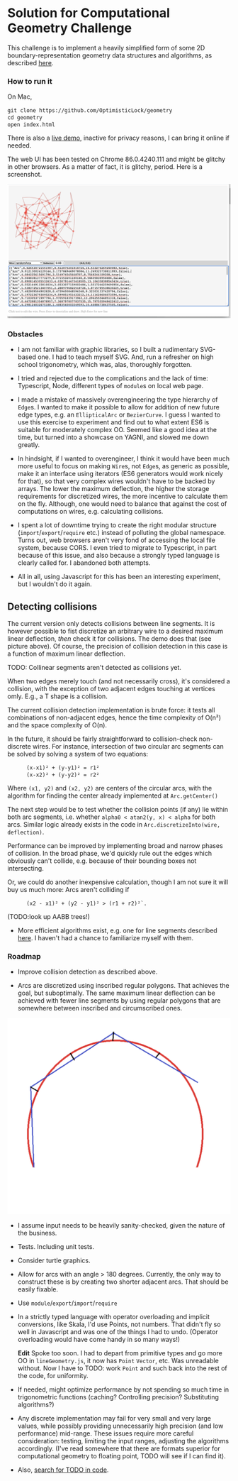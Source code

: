 

# Solution for Computational Geometry Challenge

This challenge is to implement a heavily simplified form of some 2D
boundary-representation geometry data structures and algorithms, as described [here](docs/GeometryTakeHome.md).

### How to run it

On Mac,
````
git clone https://github.com/OptimisticLock/geometry
cd geometry
open index.html
````

There is also a [live demo](https://optimisticlock.github.io/geometry/), inactive for privacy reasons, I can bring it online if needed. 

The web UI has been tested on Chrome 86.0.4240.111 and might be glitchy in other browsers. As a matter of fact, it is glitchy, period. Here is a screenshot.

![Snapshot](docs/snapshot.png)  


### Obstacles

* I am not familiar with graphic libraries, so I built a rudimentary SVG-based one. I had to teach myself SVG. And, run a refresher on high school trigonometry, which was, alas, thoroughly forgotten. 

* I tried and rejected due to the complications and the lack of time: Typescript, Node, different types of `module`s on local web page. 

* I made a mistake of massively overengineering the type hierarchy of `Edge`s. I wanted to make it possible to allow for addition of new future edge types, e.g. an `EllipticalArc` or `BezierCurve`. I guess I wanted to use this exercise to experiment and find out to what extent ES6 is suitable for moderately complex OO. Seemed like a good idea at the time, but turned into a showcase on YAGNI, and slowed me down greatly. 

* In hindsight, if I wanted to overengineer, I think it would have been much more useful to focus on making `Wire`s, not `Edge`s, as generic as possible, make it an interface using iterators (ES6 generators would work nicely for that), so that very complex wires wouldn't have to be backed by arrays. The lower the maximum deflection, the higher the storage requirements for discretized wires, the more incentive to calculate them on the fly. Although, one would need to balance that against the cost of computations on wires, e.g. calculating collisions. 

* I spent a lot of downtime trying to create the right modular structure  (`import`/`export`/`require` etc.) instead of polluting the global namespace. Turns out, web browsers aren't very fond of accessing the local file system, because CORS. I even tried to migrate to Typescript, in part because of this issue, and also because a strongly typed language is clearly called for. I abandoned both attempts.

* All in all, using Javascript for this has been an interesting experiment, but I wouldn't do it again.


## Detecting collisions

  The current version only detects collisions between line segments. It is however possible to fist discretize an arbitrary wire to a desired maximum linear deflection, *then* check it for collisions. The demo does that (see picture above). Of course, the precision of collision detection in this case is a function of maximum linear deflection.
  
  TODO: Collinear segments aren't detected as collisions yet. 
  
  When two edges merely touch (and not necessarily cross), it's considered a collision, with the exception of two adjacent edges touching at vertices omly.  E.g., a T shape is a collision.

 The current collision detection implementation is brute force: it tests all combinations of non-adjacent edges, hence the time complexity of O(n²) and the space complexity of O(n).
 
 In the future, it should be fairly straightforward to collision-check non-discrete wires. For instance, intersection of two circular arc segments can be solved by solving a system of two equations: 
````
      (x-x1)² + (y-y1)² = r1²
      (x-x2)² + (y-y2)² = r2²
````  
 Where `(x1, y2)` and `(x2, y2)` are centers of the circular arcs, with the algorithm for finding the center already implemented at `Arc.getCenter()`
  
 The next step would be to test whether the collision points (if any) lie within both arc segments, i.e. whether `alpha0 < atan2(y, x) < alpha` for both arcs. Similar logic already exists in the code in  `Arc.discretizeInto(wire, deflection)`. 
  
Performance can be improved by implementing broad and narrow phases of collision. In the broad phase, we'd quickly rule out the edges which obviously can't collide, e.g. because of their bounding boxes not intersecting. 
  
Or, we could do another inexpensive calculation, though I am not sure it will buy us much more: Arcs aren't colliding if
````  
      (x2 - x1)² + (y2 - y1)² > (r1 + r2)²`.
```` 
  
  (TODO:look up AABB trees!)
  
  
  * More efficient algorithms exist, e.g. one for line segments described  [here](http://geomalgorithms.com/a09-_intersect-3.html#:~:text=Simple%20Polygons,-(A)%20Test%20if&text=The%20Shamos%2DHoey%20algorithm%20can,polygon%20is%20simple%20or%20not.&text=Nevertheless%2C%20there%20have%20often%20been,include%20a%20complete%20standalone%20algorithm).   I haven't had a chance to familiarize myself with them.
  

### Roadmap

* Improve collision detection as described above.

* Arcs are discretized using inscribed regular polygons. That achieves the goal, but suboptimally. The same maximum linear deflection can be achieved with fewer line segments by using regular polygons that are somewhere between inscribed and circumscribed ones. 

![illustrtion](docs/betterDiscretization.png)

* I assume input needs to be heavily sanity-checked, given the nature of the business.

* Tests. Including unit tests.

* Consider turtle graphics. 

* Allow for arcs with an angle > 180 degrees. Currently, the only way to construct these is by creating two shorter adjacent arcs. That should be easily fixable. 
 
* Use `module`/`export`/`import`/`require`

* In a strictly typed language with operator overloading and implicit conversions, like Skala, I'd use Points, not numbers. That didn't fly so well in Javascript and was one of the things I had to undo. (Operator overloading would have come handy in so many ways!)

    **Edit** Spoke too soon. I had to depart from primitive types and go more OO in `lineGeometry.js`, it now has `Point` `Vector`, etc. Was unreadable without. Now I have to TODO: work `Point` and such back into the rest of the code, for uniformity. 

* If needed, might optimize performance by not spending so much time in trigonometric functions (caching? Controlling precision? Substituting algorithms?)

* Any discrete implementation may fail for very small and very large values, while possibly providing unnecessarily high precision (and low performance) mid-range. These issues require more careful consideration: testing, limiting the input ranges, adjusting the algorithms accordingly. (I've read somewhere that there are formats superior for computational geometry to floating point, TODO will see if I can find it).

* Also, [search for TODO in code](https://github.com/OptimisticLock/geometry/search?q=TODO).


  
    

